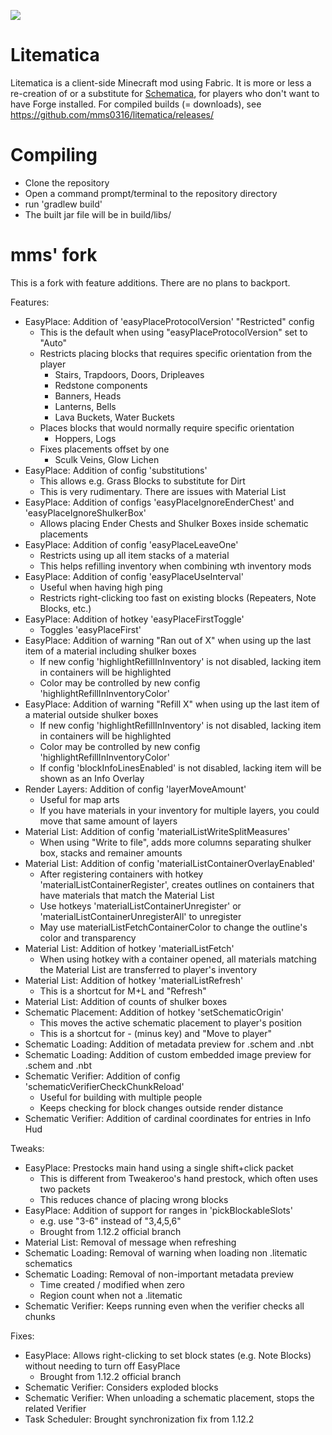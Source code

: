 [![](https://jitpack.io/v/sakura-ryoko/litematica.svg)](https://jitpack.io/#sakura-ryoko/litematica)

Litematica
==============
Litematica is a client-side Minecraft mod using Fabric.
It is more or less a re-creation of or a substitute for [Schematica](https://minecraft.curseforge.com/projects/schematica),
for players who don't want to have Forge installed.
For compiled builds (= downloads), see https://github.com/mms0316/litematica/releases/

Compiling
=========
* Clone the repository
* Open a command prompt/terminal to the repository directory
* run 'gradlew build'
* The built jar file will be in build/libs/

mms' fork
==============
This is a fork with feature additions. There are no plans to backport.

Features:
* EasyPlace: Addition of 'easyPlaceProtocolVersion' "Restricted" config
  * This is the default when using "easyPlaceProtocolVersion" set to "Auto"
  * Restricts placing blocks that requires specific orientation from the player
    * Stairs, Trapdoors, Doors, Dripleaves
    * Redstone components
    * Banners, Heads
    * Lanterns, Bells
    * Lava Buckets, Water Buckets
  * Places blocks that would normally require specific orientation
    * Hoppers, Logs
  * Fixes placements offset by one
    * Sculk Veins, Glow Lichen
* EasyPlace: Addition of config 'substitutions'
  * This allows e.g. Grass Blocks to substitute for Dirt
  * This is very rudimentary. There are issues with Material List
* EasyPlace: Addition of configs 'easyPlaceIgnoreEnderChest' and 'easyPlaceIgnoreShulkerBox'
  * Allows placing Ender Chests and Shulker Boxes inside schematic placements
* EasyPlace: Addition of config 'easyPlaceLeaveOne'
  * Restricts using up all item stacks of a material
  * This helps refilling inventory when combining wth inventory mods
* EasyPlace: Addition of config 'easyPlaceUseInterval'
  * Useful when having high ping
  * Restricts right-clicking too fast on existing blocks (Repeaters, Note Blocks, etc.)
* EasyPlace: Addition of hotkey 'easyPlaceFirstToggle'
  * Toggles 'easyPlaceFirst'
* EasyPlace: Addition of warning "Ran out of X" when using up the last item of a material including shulker boxes
  * If new config 'highlightRefillInInventory' is not disabled, lacking item in containers will be highlighted
  * Color may be controlled by new config 'highlightRefillInInventoryColor'
* EasyPlace: Addition of warning "Refill X" when using up the last item of a material outside shulker boxes
  * If new config 'highlightRefillInInventory' is not disabled, lacking item in containers will be highlighted
  * Color may be controlled by new config 'highlightRefillInInventoryColor'
  * If config 'blockInfoLinesEnabled' is not disabled, lacking item will be shown as an Info Overlay
* Render Layers: Addition of config 'layerMoveAmount'
  * Useful for map arts
  * If you have materials in your inventory for multiple layers, you could move that same amount of layers
* Material List: Addition of config 'materialListWriteSplitMeasures'
  * When using "Write to file", adds more columns separating shulker box, stacks and remainer amounts
* Material List: Addition of config 'materialListContainerOverlayEnabled'
  * After registering containers with hotkey 'materialListContainerRegister', creates outlines on containers that have materials that match the Material List
  * Use hotkeys 'materialListContainerUnregister' or 'materialListContainerUnregisterAll' to unregister
  * May use materialListFetchContainerColor to change the outline's color and transparency
* Material List: Addition of hotkey 'materialListFetch'
  * When using hotkey with a container opened, all materials matching the Material List are transferred to player's inventory
* Material List: Addition of hotkey 'materialListRefresh'
  * This is a shortcut for M+L and "Refresh"
* Material List: Addition of counts of shulker boxes
* Schematic Placement: Addition of hotkey 'setSchematicOrigin'
  * This moves the active schematic placement to player's position
  * This is a shortcut for - (minus key) and "Move to player"
* Schematic Loading: Addition of metadata preview for .schem and .nbt
* Schematic Loading: Addition of custom embedded image preview for .schem and .nbt
* Schematic Verifier: Addition of config 'schematicVerifierCheckChunkReload'
  * Useful for building with multiple people
  * Keeps checking for block changes outside render distance
* Schematic Verifier: Addition of cardinal coordinates for entries in Info Hud

Tweaks:
* EasyPlace: Prestocks main hand using a single shift+click packet
  * This is different from Tweakeroo's hand prestock, which often uses two packets
  * This reduces chance of placing wrong blocks
* EasyPlace: Addition of support for ranges in 'pickBlockableSlots'
  * e.g. use "3-6" instead of "3,4,5,6"
  * Brought from 1.12.2 official branch
* Material List: Removal of message when refreshing
* Schematic Loading: Removal of warning when loading non .litematic schematics
* Schematic Loading: Removal of non-important metadata preview
  * Time created / modified when zero
  * Region count when not a .litematic
* Schematic Verifier: Keeps running even when the verifier checks all chunks

Fixes:
* EasyPlace: Allows right-clicking to set block states (e.g. Note Blocks) without needing to turn off EasyPlace
  * Brought from 1.12.2 official branch
* Schematic Verifier: Considers exploded blocks
* Schematic Verifier: When unloading a schematic placement, stops the related Verifier
* Task Scheduler: Brought synchronization fix from 1.12.2
